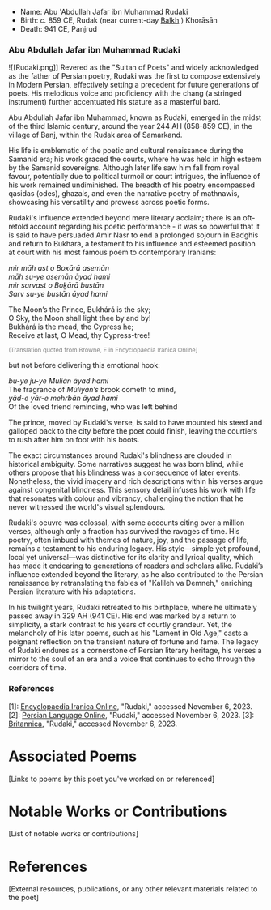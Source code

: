 
- Name: Abu 'Abdullah Jafar ibn Muhammad Rudaki
- Birth: _c._ 859 CE, Rudak (near current-day [Balkh](https://www.google.com/maps/place/Balkh,+Afghanistan/@30.1672289,54.7924265,4.37z/data=!4m6!3m5!1s0x3f34eeaa00c6a8e7:0x7fc3ab84bd7a9fa8!8m2!3d36.7550603!4d66.8975372!16zL20vMDF4M3J2?entry=ttu) ) Khorāsān 
- Death: 941 CE, Panjrud

### Abu Abdullah Jafar ibn Muhammad Rudaki

![[Rudaki.png]]
Revered as the "Sultan of Poets" and widely acknowledged as the father of Persian poetry, Rudaki was the first to compose extensively in Modern Persian, effectively setting a precedent for future generations of poets. His melodious voice and proficiency with the chang (a stringed instrument) further accentuated his stature as a masterful bard. 

Abu Abdullah Jafar ibn Muhammad, known as Rudaki, emerged in the midst of the third Islamic century, around the year 244 AH (858-859 CE), in the village of Banj, within the Rudak area of Samarkand.

His life is emblematic of the poetic and cultural renaissance during the Samanid era; his work graced the courts, where he was held in high esteem by the Samanid sovereigns. Although later life saw him fall from royal favour, potentially due to political turmoil or court intrigues, the influence of his work remained undiminished. The breadth of his poetry encompassed qasidas (odes), ghazals, and even the narrative poetry of mathnawis, showcasing his versatility and prowess across poetic forms.

Rudaki's influence extended beyond mere literary acclaim; there is an oft-retold account regarding his poetic performance - it was so powerful that it is said to have persuaded Amir Nasr to end a prolonged sojourn in Badghis and return to Bukhara, a testament to his influence and esteemed position at court with his most famous poem to contemporary Iranians:

_mir māh ast o Boxārā asemān_  
_māh su-ye asemān āyad hami_  
_mir sarvast o Boḵārā bustān_  
_Sarv su-ye bustān āyad hami_


The Moon’s the Prince, Bukhárá is the sky;  
O Sky, the Moon shall light thee by and by!  
Bukhárá is the mead, the Cypress he;  
Receive at last, O Mead, thy Cypress-tree!

<sub><font color="#7f7f7f">(Translation quoted from Browne, E in Encyclopaedia Iranica Online] </font></sub>

but not before delivering this emotional hook: 

_bu-ye ju-ye Muliān āyad hami_  
The fragrance of _Múliyán’s_ brook cometh to mind,  
_yād-e yār-e mehrbān āyad hami_  
Of the loved friend reminding, who was left behind  

The prince, moved by Rudaki's verse, is said to have mounted his steed and galloped back to the city before the poet could finish, leaving the courtiers to rush after him on foot with his boots.

The exact circumstances around Rudaki's blindness are clouded in historical ambiguity. Some narratives suggest he was born blind, while others propose that his blindness was a consequence of later events. Nonetheless, the vivid imagery and rich descriptions within his verses argue against congenital blindness. This sensory detail infuses his work with life that resonates with colour and vibrancy, challenging the notion that he never witnessed the world's visual splendours.

Rudaki's oeuvre was colossal, with some accounts citing over a million verses, although only a fraction has survived the ravages of time. His poetry, often imbued with themes of nature, joy, and the passage of life, remains a testament to his enduring legacy. His style—simple yet profound, local yet universal—was distinctive for its clarity and lyrical quality, which has made it endearing to generations of readers and scholars alike. Rudaki’s influence extended beyond the literary, as he also contributed to the Persian renaissance by retranslating the fables of "Kalileh va Demneh," enriching Persian literature with his adaptations.

In his twilight years, Rudaki retreated to his birthplace, where he ultimately passed away in 329 AH (941 CE). His end was marked by a return to simplicity, a stark contrast to his years of courtly grandeur. Yet, the melancholy of his later poems, such as his "Lament in Old Age," casts a poignant reflection on the transient nature of fortune and fame. The legacy of Rudaki endures as a cornerstone of Persian literary heritage, his verses a mirror to the soul of an era and a voice that continues to echo through the corridors of time.

### References

[1]: [Encyclopaedia Iranica Online](https://referenceworks.brillonline.com/entries/encyclopaedia-iranica-online/rudaki-COM_365278), "Rudaki," accessed November 6, 2023.
[2]: [Persian Language Online](https://persianlanguageonline.com/persian-poetry/rudaki/), "Rudaki," accessed November 6, 2023.
[3]: [Britannica](https://www.britannica.com/biography/Rudaki), "Rudaki," accessed November 6, 2023.


# Associated Poems
[Links to poems by this poet you've worked on or referenced]

# Notable Works or Contributions
[List of notable works or contributions]

# References
[External resources, publications, or any other relevant materials related to the poet]
